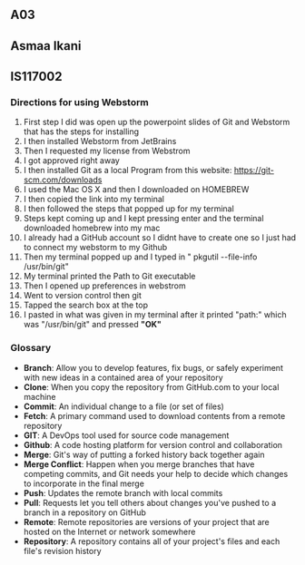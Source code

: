 ## A03
## Asmaa Ikani
## IS117002

### Directions for using Webstorm
1. First step I did was open up the powerpoint slides of Git and Webstorm that has the steps for installing
2. I then installed Webstorm from JetBrains
3. Then I requested my license from Webstrom
4. I got approved right away
5. I then installed Git as a local Program from this website: https://git-scm.com/downloads
6. I used the Mac OS X and then I downloaded on HOMEBREW
7. I then copied the link into my terminal
8. I then followed the steps that popped up for my terminal
9. Steps kept coming up and I kept pressing enter and the terminal downloaded homebrew into my mac
10. I already had a GitHub account so I didnt have to create one so I just had to connect my webstorm to my Github
11. Then my terminal popped up and I typed in " pkgutil --file-info /usr/bin/git"
12. My terminal printed the Path to Git executable
13. Then I opened up preferences in webstrom
14. Went to version control then git 
15. Tapped the search box at the top 
16. I pasted in what was given in my terminal after it printed "path:" which was "/usr/bin/git" and pressed **"OK"**

### Glossary
- **Branch**: Allow you to develop features, fix bugs, or safely experiment with new ideas in a contained area of your repository
- **Clone**: When you copy the repository from GitHub.com to your local machine
- **Commit**: An individual change to a file (or set of files)
- **Fetch**: A primary command used to download contents from a remote repository
- **GIT**: A DevOps tool used for source code management
- **Github**: A code hosting platform for version control and collaboration
- **Merge**: Git's way of putting a forked history back together again
- **Merge Conflict**: Happen when you merge branches that have competing commits, and Git needs your help to decide which changes to incorporate in the final merge
- **Push**: Updates the remote branch with local commits
- **Pull**: Requests let you tell others about changes you've pushed to a branch in a repository on GitHub
- **Remote**: Remote repositories are versions of your project that are hosted on the Internet or network somewhere
- **Repository**: A repository contains all of your project's files and each file's revision history

